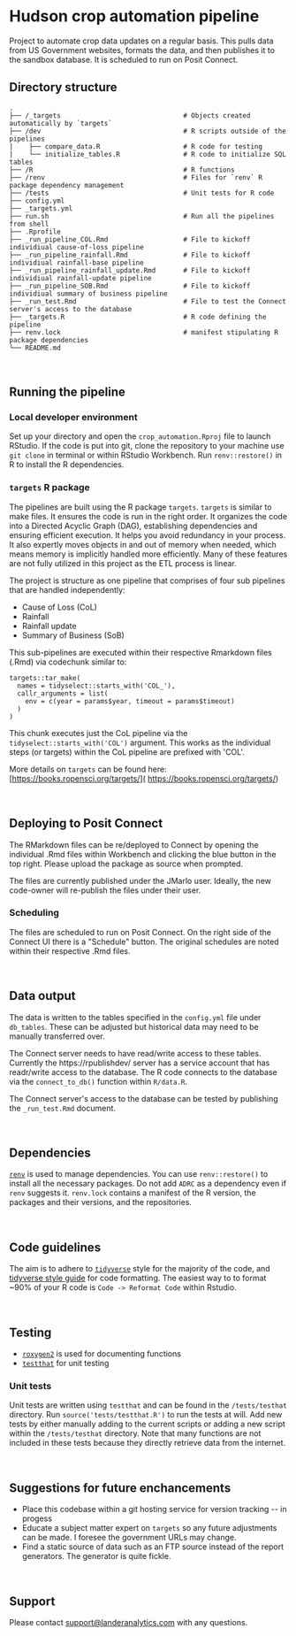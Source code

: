 # Hudson crop automation pipeline 

Project to automate crop data updates on a regular basis. This pulls data from US Government websites, formats the data, and then publishes it to the sandbox database. It is scheduled to run on Posit Connect.

## Directory structure

    .
    ├── /_targets                               # Objects created automatically by `targets`
    ├── /dev                                    # R scripts outside of the pipelines 
    |    ├── compare_data.R                     # R code for testing
    |    └── initialize_tables.R                # R code to initialize SQL tables
    ├── /R                                      # R functions 
    ├── /renv                                   # Files for `renv` R package dependency management
    ├── /tests                                  # Unit tests for R code 
    ├── config.yml
    ├── _targets.yml
    ├── run.sh                                  # Run all the pipelines from shell 
    ├── .Rprofile
    ├── _run_pipeline_COL.Rmd                   # File to kickoff individiual cause-of-loss pipeline 
    ├── _run_pipeline_rainfall.Rmd              # File to kickoff individiual rainfall-base pipeline
    ├── _run_pipeline_rainfall_update.Rmd       # File to kickoff individiual rainfall-update pipeline
    ├── _run_pipeline_SOB.Rmd                   # File to kickoff individiual summary of business pipeline
    ├── _run_test.Rmd                           # File to test the Connect server's access to the database
    ├── _targets.R                              # R code defining the pipeline
    ├── renv.lock                               # manifest stipulating R package dependencies
    └── README.md

<br>

## Running the pipeline 

### Local developer environment

Set up your directory and open the `crop_automation.Rproj` file to launch RStudio. If the code is put into git, clone the repository to your machine use `git clone` in terminal or within RStudio Workbench. Run `renv::restore()` in R to install the R dependencies. 

### `targets` R package

The pipelines are built using the R package `targets`. `targets` is similar to make files. It ensures the code is run in the right order. It organizes the code into a Directed Acyclic Graph (DAG), establishing dependencies and ensuring efficient execution. It helps you avoid redundancy in your process. It also expertly moves objects in and out of memory when needed, which means memory is implicitly handled more efficiently. Many of these features are not fully utilized in this project as the ETL process is linear.

The project is structure as one pipeline that comprises of four sub pipelines that are handled independently:
- Cause of Loss (CoL)
- Rainfall
- Rainfall update
- Summary of Business (SoB)

This sub-pipelines are executed within their respective Rmarkdown files (.Rmd) via codechunk similar to:

```
targets::tar_make(
  names = tidyselect::starts_with('COL_'),
  callr_arguments = list(
    env = c(year = params$year, timeout = params$timeout)
  )
)
```

This chunk executes just the CoL pipeline via the `tidyselect::starts_with('COL')` argument. This works as the individual steps (or targets) within the CoL pipeline are prefixed with 'COL'. 

More details on `targets` can be found here: [https://books.ropensci.org/targets/]( https://books.ropensci.org/targets/)

<br>

## Deploying to Posit Connect

The RMarkdown files can be re/deployed to Connect by opening the individual .Rmd files within Workbench and clicking the blue button in the top right. Please upload the package as source when prompted.

The files are currently published under the JMarlo user. Ideally, the new code-owner will re-publish the files under their user.

### Scheduling

The files are scheduled to run on Posit Connect. On the right side of the Connect UI there is a "Schedule" button. The original schedules are noted within their respective .Rmd files.

<br>

## Data output

The data is written to the tables specified in the `config.yml` file under `db_tables`.  These can be adjusted but historical data may need to be manually transferred over.  

The Connect server needs to have read/write access to these tables. Currently the https://rpublishdev/ server has a service account that has readr/write access to the database. The R code connects to the database via the `connect_to_db()` function within `R/data.R`. 

The Connect server's access to the database can be tested by publishing the `_run_test.Rmd` document.

<br>

## Dependencies

[`renv`](https://rstudio.github.io/renv/index.html) is used to manage dependencies. You can use `renv::restore()` to install all the necessary packages. Do not add `ADRC` as a dependency even if `renv` suggests it. `renv.lock` contains a manifest of the R version, the packages and their versions, and the repositories.

<br>

## Code guidelines

The aim is to adhere to [`tidyverse`](https://www.tidyverse.org/) style for the majority of the code, and [tidyverse style guide](https://style.tidyverse.org/) for code formatting. The easiest way to to format ~90% of your R code is `Code -> Reformat Code` within Rstudio.

<br>

## Testing

- [`roxygen2`](https://roxygen2.r-lib.org/) is used for documenting functions  
- [`testthat`](https://testthat.r-lib.org/) for unit testing  

### Unit tests

Unit tests are written using `testthat` and can be found in the `/tests/testhat` directory. Run `source('tests/testthat.R')` to run the tests at will. Add new tests by either manually adding to the current scripts or adding a new script within the `/tests/testhat` directory. Note that many functions are not included in these tests because they directly retrieve data from the internet.


<br>

## Suggestions for future enchancements

- Place this codebase within a git hosting service for version tracking -- in progess
- Educate a subject matter expert on `targets` so any future adjustments can be made. I foresee the government URLs may change.  
- Find a static source of data such as an FTP source instead of the report generators. The generator is quite fickle. 

<br>

## Support

Please contact support@landeranalytics.com with any questions.
